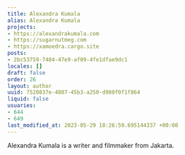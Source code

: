 ```yaml
---
title: Alexandra Kumala
alias: Alexandra Kumala
projects:
- https://alexandrakumala.com
- https://sugarnutmeg.com
- https://xamoedra.cargo.site
posts:
- 2bc53759-7484-47e9-af09-4fe1dfae9dc1
locales: []
draft: false
order: 26
layout: author
uuid: 7520837e-4807-45b3-a250-d980f0f1f864
liquid: false
usuaries:
- 644
- 649
last_modified_at: 2023-05-29 18:26:59.695144337 +00:00
---
```


<p style="text-align:start">Alexandra Kumala is a writer and filmmaker from Jakarta.</p>